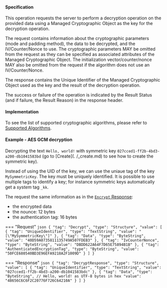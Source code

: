 #### Specification

This operation requests the server to perform a decryption operation on the provided data using a Managed Cryptographic
Object as the key for the decryption operation.

The request contains information about the cryptographic parameters (mode and padding method), the data to be decrypted,
and the IV/Counter/Nonce to use. The cryptographic parameters MAY be omitted from the request as they can be specified
as associated attributes of the Managed Cryptographic Object. The initialization vector/counter/nonce MAY also be
omitted from the request if the algorithm does not use an IV/Counter/Nonce.

The response contains the Unique Identifier of the Managed Cryptographic Object used as the key and the result of the
decryption operation.

The success or failure of the operation is indicated by the Result Status (and if failure, the Result Reason) in the
response header.

#### Implementation

To see the list of supported cryptographic algorithms, please refer to [Supported Algorithms](./_algorithms.md).

#### Example - AES GCM decryption

Decrypting the text `Hello, world!` with symmetric key `027cced1-ff2b-4bd3-a200-db1041583bd` (go to [Create](.
/_create.md) to see how to create the symmetric key).

Instead of using the UID of the key, we can use the uniaue tag of the key `MySymmetricKey`. The key must be uniquely 
identified. It is possible to use multiple tags to identify a key; for instance symmetric keys automatically get a 
*system* tag `_kk`.

The request the same information as in the [`Encrypt` Response](./_encrypt.md):

 - the encrypted data 
 - the nounce: 12 bytes
 - the authentication tag: 16 bytes

=== "Request"
    ```json
    {
      "tag": "Decrypt",
      "type": "Structure",
      "value": [
        {
          "tag": "UniqueIdentifier",
          "type": "TextString",
          "value": "[\"MySymmetricKey\"]"
        },
        {
          "tag": "Data",
          "type": "ByteString",
          "value": "40D59A0735811135749A507FDEB3"
        },
        {
          "tag": "IvCounterNonce",
          "type": "ByteString",
          "value": "DBDD622A64F7D65E75894B1B"
        },
        {
          "tag": "AuthenticatedEncryptionTag",
          "type": "ByteString",
          "value": "50FCE680540BD3E96EFA9218A2F1009D"
        }
      ]
    }  
    ```

=== "Response"
    ```json
    {
      "tag": "DecryptResponse",
      "type": "Structure",
      "value": [
        {
          "tag": "UniqueIdentifier",
          "type": "TextString",
          "value": "027cced1-ff2b-4bd3-a200-db1041583bdc"
        },
        {
          "tag": "Data",
          "type": "ByteString",
          // Hello, world! as UTF-8 bytes in hex
          "value": "48656C6C6F2C20776F726C64210A"
        }
      ]
    }   
    ```